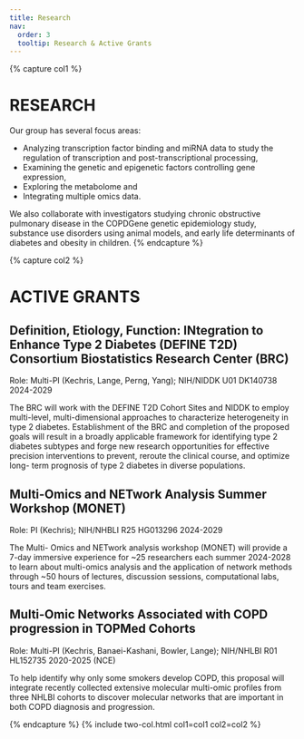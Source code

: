 ```yaml
---
title: Research
nav:
  order: 3
  tooltip: Research & Active Grants
---
```


{% capture col1 %}

# RESEARCH

Our group has several focus areas:
* Analyzing transcription factor binding and miRNA data to study the regulation of transcription and post-transcriptional processing,
* Examining the genetic and epigenetic factors controlling gene expression, 
* Exploring the metabolome and 
* Integrating multiple omics data.


 We also collaborate with investigators studying chronic obstructive pulmonary 
disease in the COPDGene genetic epidemiology study, substance use disorders using animal models, and early life 
determinants of diabetes and obesity in children.
{% endcapture %}

{% capture col2 %}

# ACTIVE GRANTS


## Definition, Etiology, Function: INtegration to Enhance Type 2 Diabetes (DEFINE T2D) Consortium  Biostatistics Research Center (BRC)
Role: Multi-PI (Kechris, Lange, Perng, Yang); NIH/NIDDK U01 DK140738 2024-2029

The BRC will work with the DEFINE T2D Cohort Sites and NIDDK to employ multi-level, multi-dimensional approaches
to characterize heterogeneity in type 2 diabetes. Establishment of the BRC and completion of the proposed goals 
will result in a broadly applicable framework for identifying type 2 diabetes subtypes and forge new research 
opportunities for effective precision interventions to prevent, reroute the clinical course, and optimize long-
term prognosis of type 2 diabetes in diverse populations.

## Multi-Omics and NETwork Analysis Summer Workshop (MONET)
Role: PI (Kechris); NIH/NHBLI R25 HG013296 2024-2029

The Multi- Omics and NETwork analysis workshop (MONET) will provide a 7-day immersive experience for ~25 
researchers each summer 2024-2028 to learn about multi-omics analysis and the application of network methods 
through ~50 hours of lectures, discussion sessions, computational labs, tours and team exercises.

## Multi-Omic Networks Associated with COPD progression in TOPMed Cohorts
Role: Multi-PI (Kechris, Banaei-Kashani, Bowler, Lange); NIH/NHLBI R01 HL152735 2020-2025 (NCE)

To help identify why only some smokers develop COPD, this proposal will integrate recently collected extensive 
molecular multi-omic profiles from three NHLBI cohorts to discover molecular networks that are important in both 
COPD diagnosis and progression.

{% endcapture %}
{% include two-col.html col1=col1 col2=col2 %}
